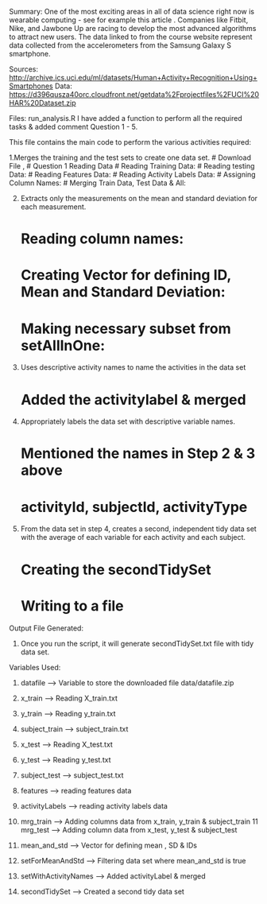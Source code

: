 
Summary:
One of the most exciting areas in all of data science right now is wearable computing - see for example this article . Companies like Fitbit, Nike, and Jawbone Up are racing to develop the most advanced algorithms to attract new users. The data linked to from the course website represent data collected from the accelerometers from the Samsung Galaxy S smartphone. 

Sources:
http://archive.ics.uci.edu/ml/datasets/Human+Activity+Recognition+Using+Smartphones
Data:
https://d396qusza40orc.cloudfront.net/getdata%2Fprojectfiles%2FUCI%20HAR%20Dataset.zip

Files:   run_analysis.R 
I have added a function to perform all the required tasks & added comment Question 1 - 5.

This file contains the main code to perform the various activities required:

1.Merges the training and the test sets to create one data set.
	# Download File , 
	# Question 1 Reading Data 
	#  Reading Training Data:
	#  Reading testing Data:
	#  Reading Features Data:
	# Reading Activity Labels Data:
	# Assigning Column Names:
	# Merging Train Data, Test Data & All:
	

2. Extracts only the measurements on the mean and standard deviation for each measurement.
	# Reading column names:
	# Creating Vector for defining ID, Mean and Standard Deviation:
	# Making necessary subset from setAllInOne:
		

3. Uses descriptive activity names to name the activities in the data set
	# Added the activitylabel & merged

4. Appropriately labels the data set with descriptive variable names.
	# Mentioned the names in Step 2 & 3 above
	# activityId, subjectId, activityType

5. From the data set in step 4, creates a second, independent tidy data set with the average of each variable for each activity and each subject.
	# Creating the secondTidySet
	# Writing to a file

Output File Generated:
1. Once you run the script, it will generate secondTidySet.txt file with tidy data set.

Variables Used:

1. datafile —> Variable to store the downloaded file data/datafile.zip
2. x_train —> Reading X_train.txt
3. y_train —> Reading y_train.txt
4. subject_train —> subject_train.txt

5. x_test —> Reading X_test.txt
6. y_test —> Reading y_test.txt
7. subject_test —> subject_test.txt

8. features —> reading features data
9. activityLabels —> reading activity labels data

10. mrg_train —> Adding  columns data from x_train, y_train & subject_train 
11 mrg_test —> Adding column data from x_test, y_test & subject_test

12. mean_and_std —> Vector for defining mean , SD & IDs

13. setForMeanAndStd —> Filtering data set where mean_and_std is true

14. setWithActivityNames —> Added activityLabel & merged

15. secondTidySet —> Created a second tidy data set 




